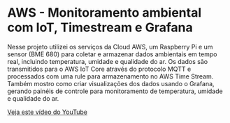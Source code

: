 # AWS - Monitoramento ambiental com IoT, Timestream e Grafana

Nesse projeto utilizei os serviços da Cloud AWS, um Raspberry Pi e um sensor (BME 680) para coletar e armazenar dados ambientais em tempo real, incluindo temperatura, umidade e qualidade do ar. Os dados são transmitidos para o AWS IoT Core através do protocolo MQTT e processados com uma rule para armazenamento no AWS Time Stream. Também mostro como criar visualizações dos dados usando o Grafana, gerando painéis de controle para monitoramento de temperatura, umidade e qualidade do ar.


[Veja este vídeo do YouTube]([https://www.youtube.com/watch?v=abc123](https://youtu.be/YhJjQmOE6ZA)https://youtu.be/YhJjQmOE6ZA)

